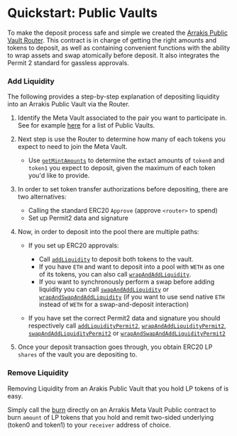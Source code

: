 # Quickstart: Public Vaults

To make the deposit process safe and simple we created the [Arrakis Public Vault Router](../../technicalReferecence/routers/interfaces.IArrakisPublicVaultRouter.md). This contract is in charge of getting the right amounts and tokens to deposit, as well as containing convenient functions with the ability to wrap assets and swap atomically before deposit. It also integrates the Permit 2 standard for gassless approvals.

### Add Liquidity

The following provides a step-by-step explanation of depositing liquidity into an Arrakis Public Vault via the Router.

1. Identify the Meta Vault associated to the pair you want to participate in. See for example [here](../../publicVaults.md) for a list of Public Vaults.

2. Next step is use the Router to determine how many of each tokens you expect to need to join the Meta Vault.
   - Use [`getMintAmounts`](../../technicalReference/routers/contract.ArrakisPublicVaultRouter.md#getmintamounts) to determine the extact amounts of `token0` and `token1` you expect to deposit, given the maximum of each token you'd like to provide.

3. In order to set token transfer authorizations before depositing, there are two alternatives:
   - Calling the standard ERC20 `Approve` (approve `<router>` to spend)
   - Set up Permit2 data and signature

4. Now, in order to deposit into the pool there are multiple paths:

   - If you set up ERC20 approvals:

     - Call [`addLiquidity`](../technicalReference/routers/contract.ArrakisPublicVaultRouter.md#addliquidity) to deposit both tokens to the vault.
     - If you have `ETH` and want to deposit into a pool with `WETH` as one of its tokens, you can also call [`wrapAndAddLiquidity`](../technicalReference/routers/contract.ArrakisPublicVaultRouter.md#wrapandaddliquidity).
     - If you want to synchronously perform a swap before adding liquidity you can call [`swapAndAddLiquidity`](../technicalReference/routers/contract.ArrakisPublicVaultRouter.md#swapandaddliquidity) or [`wrapAndSwapAndAddLiquidity`](../technicalReference/routers/contract.ArrakisPublicVaultRouter.md#wrapandswapandaddliquidity) (if you want to use send native `ETH` instead of `WETH` for a swap-and-deposit interaction)

   - If you have set the correct Permit2 data and signature you should respectively call [`addLiquidityPermit2`](../technicalReference/routers/contract.ArrakisPublicVaultRouter.md#addliquiditypermit2),
     [`wrapAndAddLiquidityPermit2`](../technicalReference/routers/contract.ArrakisPublicVaultRouter.md#wrapandaddliquiditypermit2), [`swapAndAddLiquidityPermit2`](../technicalReference/routers/contract.ArrakisPublicVaultRouter.md#swapandaddliquiditypermit2) or [`wrapAndSwapAndAddLiquidityPermit2`](../technicalReference/routers/contract.ArrakisPublicVaultRouter.md#wrapandswapandaddliquiditypermit2)

5. Once your deposit transaction goes through, you obtain ERC20 LP `shares` of the vault you are depositing to.

### Remove Liquidity

Removing Liquidity from an Arakis Public Vault that you hold LP tokens of is easy.

Simply call the [burn](./technicalReference/metaVaults/publicVaults/contract.ArrakisMetaVaultPublic.md#burn) directly on an Arrakis Meta Vault Public contract to burn `amount` of LP tokens that you hold and remit two-sided underlying (token0 and token1) to your `receiver` address of choice.